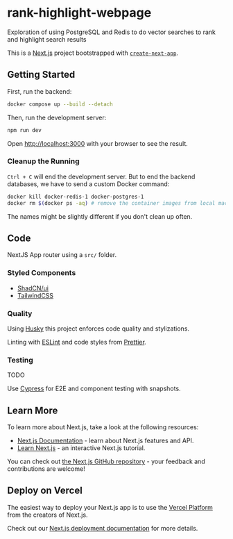 # rank-highlight-webpage

Exploration of using PostgreSQL and Redis to do vector searches to rank and highlight search results

This is a [Next.js](https://nextjs.org/) project bootstrapped with [`create-next-app`](https://github.com/vercel/next.js/tree/canary/packages/create-next-app).

## Getting Started

First, run the backend:

```bash
docker compose up --build --detach
```

Then, run the development server:

```bash
npm run dev
```

Open [http://localhost:3000](http://localhost:3000) with your browser to see the result.

### Cleanup the Running

`Ctrl + C` will end the development server. But to end the backend databases, we have to send a custom Docker command:

```bash
docker kill docker-redis-1 docker-postgres-1
docker rm $(docker ps -aq) # remove the container images from local machine
```

The names might be slightly different if you don't clean up often.

## Code

NextJS App router using a `src/` folder.

### Styled Components

-   [ShadCN/ui](https://ui.shadcn.com/)
-   [TailwindCSS](https://tailwindcss.com/)

### Quality

Using [Husky](https://typicode.github.io/husky/) this project enforces code quality and stylizations.

Linting with [ESLint](https://typescript-eslint.io/getting-started) and code styles from [Prettier](https://prettier.io/docs/en/).

### Testing

TODO

Use [Cypress](https://www.cypress.io/) for E2E and component testing with snapshots.

## Learn More

To learn more about Next.js, take a look at the following resources:

-   [Next.js Documentation](https://nextjs.org/docs) - learn about Next.js features and API.
-   [Learn Next.js](https://nextjs.org/learn) - an interactive Next.js tutorial.

You can check out [the Next.js GitHub repository](https://github.com/vercel/next.js/) - your feedback and contributions are welcome!

## Deploy on Vercel

The easiest way to deploy your Next.js app is to use the [Vercel Platform](https://vercel.com/new?utm_medium=default-template&filter=next.js&utm_source=create-next-app&utm_campaign=create-next-app-readme) from the creators of Next.js.

Check out our [Next.js deployment documentation](https://nextjs.org/docs/deployment) for more details.
